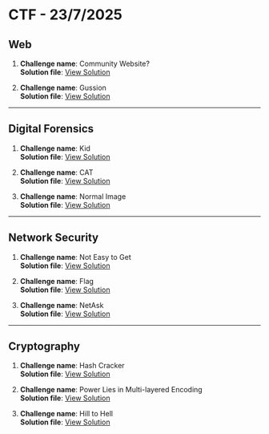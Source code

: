 # CTF - 23/7/2025

## Web

1. **Challenge name**: Community Website?  
   **Solution file**: [View Solution](/Solution/ctfWebWriteup%20.pdf)

2. **Challenge name**: Gussion  
   **Solution file**: [View Solution](/Solution/Guession_Challenge_C1.pdf)

---

## Digital Forensics

1. **Challenge name**: Kid  
   **Solution file**: [View Solution](/Solution/Writeup.pdf)

2. **Challenge name**: CAT  
   **Solution file**: [View Solution](/Solution/Writeup.pdf)

3. **Challenge name**: Normal Image  
   **Solution file**: [View Solution](/Solution/Solution/Digital_Forensics_Writeups.pdf)

---

## Network Security

1. **Challenge name**: Not Easy to Get  
   **Solution file**: [View Solution](/Solution/Network_security_Writups.pdf)

2. **Challenge name**: Flag  
   **Solution file**: [View Solution](/Solution/Network_security_Writups.pdf)

3. **Challenge name**: NetAsk  
   **Solution file**: [View Solution](/Solution/NetAsk_Challenge_C3.pdf)

---

## Cryptography

1. **Challenge name**: Hash Cracker  
   **Solution file**: [View Solution](/Solution/Guession_Challenge_C1.pdf)

2. **Challenge name**: Power Lies in Multi-layered Encoding  
   **Solution file**: [View Solution](/Solution/Guession_Challenge_C1.pdf)

3. **Challenge name**: Hill to Hell  
   **Solution file**: [View Solution](/Solution/Write-Up-Crypto.pdf)
